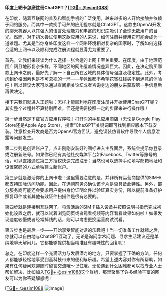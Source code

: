 **印度上網卡怎麽註冊ChatGPT？[[TG💪+ @esim1088](https://t.me/s/esim1088)]**

在印度，随着互联网的普及和智能手机的广泛使用，越来越多的人开始接触并依赖于网络服务。而其中一款炙手可热的应用程序就是ChatGPT。这款由OpenAI开发的聊天机器人以其强大的语言处理能力和丰富的知识库吸引了全球无数用户的目光。然而，对于初次尝试使用这款应用的人来说，如何注册并使用它可能会成为一道难题。尤其是当你身处印度这样一个网络环境相对复杂的国家时，了解如何选择合适的上网卡以及顺利完成注册流程就显得尤为重要了。

首先，让我们来谈谈为什么选择一张合适的上网卡至关重要。在印度，由于地理范围广阔且地形复杂多样，不同地区的网络覆盖情况差异巨大。因此，在决定购买哪款上网卡之前，最好先了解一下自己所在区域的具体信号强度及稳定性。此外，考虑到价格因素也是不可忽视的一环——毕竟谁都不希望花冤枉钱买不到满意的体验吧！所以建议大家可以通过查阅相关论坛或者咨询身边的朋友来获取第一手信息后再做决定。

接下来我们就进入正题啦：怎样才能顺利地在印度注册并开始使用ChatGPT呢？其实整个过程并不算特别困难，但还是需要按照一定的步骤来进行操作哦！

第一步当然是下载官方应用程序啦！打开你的手机应用商店（无论是Google Play Store还是Apple App Store），搜索“ChatGPT”关键词即可找到相应版本下载安装。注意检查开发商是否为OpenAI官方团队，避免误装仿冒软件导致个人信息泄露等问题发生。

第二步则是创建账户了。点击刚刚安装好的图标进入主界面后，系统会提示你登录或注册新账号。如果你已经有其他社交媒体平台如Facebook、Twitter等账号的话，可以直接通过第三方授权快速完成注册；当然也可以选择手动填写邮箱地址和设置密码的方式单独建立新账户。

第三步就是激活你的上网卡啦！这里需要注意的是，并非所有运营商提供的SIM卡都支持国际访问功能。因此，在选购前务必确认该卡片是否具备此特性。另外，部分服务商可能还会要求用户提供身份证明文件以验证真实身份，所以提前准备好护照复印件或者其他有效证件扫描件是很有必要的。

第四步就是连接到互联网了。将激活后的SIM卡插入设备并按照说明书指示完成初始化设置之后，就可以试着浏览网页或者观看视频等内容看看效果如何啦！如果发现速度较慢或者经常掉线的话，则可以考虑更换运营商试试看。

第五步也是最后一步——开始享受智能对话的乐趣吧！当一切准备工作就绪之后，你就可以自由地与ChatGPT互动了。无论是询问学术问题、寻求生活建议还是单纯地聊天解闷儿，它都能够提供相当精准且有趣味性的回复呢！

总之，在印度这样一个充满活力与发展潜力的地方，只要掌握了正确的方法，任何人都能够轻松地享受到高科技带来的便利与乐趣。希望上述内容对你有所帮助，如果有任何疑问欢迎随时留言交流哦～记住哦，无论遇到什么困难都可以找专业人士帮忙解决，比如加入[TG💪+ @esim1088](https://t.me/s/esim1088)这个群组，那里聚集了许多经验丰富的网友可以为你答疑解惑呢！

[[TG💪+ @esim1088](https://t.me/s/esim1088) ![Image](https://i.postimg.cc/4NQfJmqS/Snipaste-2025-05-13-00-14-12.png)]